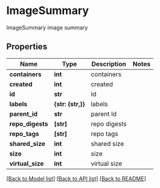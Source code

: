 # ImageSummary

ImageSummary image summary

## Properties
Name | Type | Description | Notes
------------ | ------------- | ------------- | -------------
**containers** | **int** | containers | 
**created** | **int** | created | 
**id** | **str** | Id | 
**labels** | **{str: (str,)}** | labels | 
**parent_id** | **str** | parent Id | 
**repo_digests** | **[str]** | repo digests | 
**repo_tags** | **[str]** | repo tags | 
**shared_size** | **int** | shared size | 
**size** | **int** | size | 
**virtual_size** | **int** | virtual size | 

[[Back to Model list]](../README.md#documentation-for-models) [[Back to API list]](../README.md#documentation-for-api-endpoints) [[Back to README]](../README.md)


